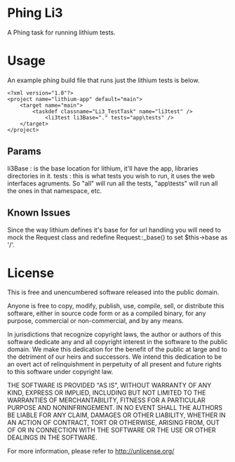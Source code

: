 Phing Li3
=========

A Phing task for running lithium tests.

# Usage

An example phing build file that runs just the lithium tests is below.

    <?xml version="1.0"?>
    <project name="lithium-app" default="main">
        <target name="main">
            <taskdef classname="Li3_TestTask" name="li3test" />
                <li3test li3Base="." tests="app\tests" />
        </target>
    </project>

## Params

li3Base : is the base location for lithium, it'll have the app, libraries directories in it.
tests : this is what tests you wish to run, it uses the web interfaces agruments. So "all" will run all the tests, "app\tests" will run all the ones in that namespace, etc.

## Known Issues

Since the way lithium defines it's base for for url handling you will need to mock the Request class and redefine Request::_base() to set $this->base as '/'.

# License

This is free and unencumbered software released into the public domain.

Anyone is free to copy, modify, publish, use, compile, sell, or
distribute this software, either in source code form or as a compiled
binary, for any purpose, commercial or non-commercial, and by any
means.

In jurisdictions that recognize copyright laws, the author or authors
of this software dedicate any and all copyright interest in the
software to the public domain. We make this dedication for the benefit
of the public at large and to the detriment of our heirs and
successors. We intend this dedication to be an overt act of
relinquishment in perpetuity of all present and future rights to this
software under copyright law.

THE SOFTWARE IS PROVIDED "AS IS", WITHOUT WARRANTY OF ANY KIND,
EXPRESS OR IMPLIED, INCLUDING BUT NOT LIMITED TO THE WARRANTIES OF
MERCHANTABILITY, FITNESS FOR A PARTICULAR PURPOSE AND NONINFRINGEMENT.
IN NO EVENT SHALL THE AUTHORS BE LIABLE FOR ANY CLAIM, DAMAGES OR
OTHER LIABILITY, WHETHER IN AN ACTION OF CONTRACT, TORT OR OTHERWISE,
ARISING FROM, OUT OF OR IN CONNECTION WITH THE SOFTWARE OR THE USE OR
OTHER DEALINGS IN THE SOFTWARE.

For more information, please refer to <http://unlicense.org/>